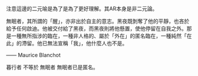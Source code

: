 





注意這邊的二元喻是為了是為了更好理解。其AR本身是非二元論。


無眠者，其所謂的「醒」，亦非出於自主的意志。黑夜既剝奪了他的平靜，也吝於給予任何啟迪。他被交付給了黑夜，而黑夜則將他懸置，使他停留在自我之外。那是一種無所指涉的臨在，一種非人格的、屬於「外在」的匿名臨在，一種純然「在此」的滯留。他已無法宣稱「我」，他什麼人也不是。

—— Maurice Blanchot

暮行者 不等於 無眠者
無眠者已是匿名。